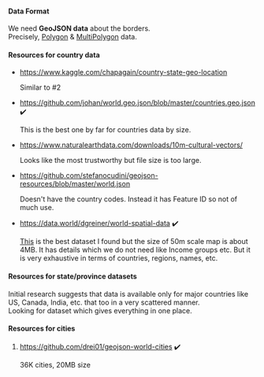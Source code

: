 #### Data Format

We need **GeoJSON data** about the borders.  
Precisely, [Polygon](https://tools.ietf.org/html/rfc7946#section-3.1.6) & [MultiPolygon](https://tools.ietf.org/html/rfc7946#appendix-A.4) data.

#### Resources for country data

- https://www.kaggle.com/chapagain/country-state-geo-location 

  Similar to #2

- https://github.com/johan/world.geo.json/blob/master/countries.geo.json :heavy_check_mark:

  This is the best one by far for countries data by size.

- https://www.naturalearthdata.com/downloads/10m-cultural-vectors/  

  Looks like the most trustworthy but file size is too large.

- https://github.com/stefanocudini/geojson-resources/blob/master/world.json

  Doesn't have the country codes. Instead it has Feature ID so not of much use.

- https://data.world/dgreiner/world-spatial-data :heavy_check_mark:

  [This](https://data.world/dgreiner/world-spatial-data/file/ne_50m_admin_0_countries.geojson) is the best dataset I found but the size of 50m scale map is about 4MB. It has details which we do not need like Income groups etc. But it is very exhaustive in terms of countries, regions, names, etc.
  
#### Resources for state/province datasets

 Initial research suggests that data is available only for major countries like US, Canada, India, etc. that too in a very scattered manner.  
 Looking for dataset which gives everything in one place.
 
#### Resources for cities

1. https://github.com/drei01/geojson-world-cities :heavy_check_mark:

   36K cities, 20MB size
